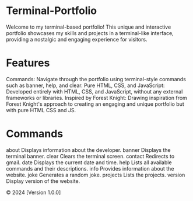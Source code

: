 # Terminal-Portfolio
Welcome to my terminal-based portfolio! This unique and interactive portfolio showcases my skills and projects in a terminal-like interface, providing a nostalgic and engaging experience for visitors.

# Features
Commands:
Navigate through the portfolio using terminal-style commands such as banner, help, and clear.
Pure HTML, CSS, and JavaScript: 
Developed entirely with HTML, CSS, and JavaScript, without any external frameworks or libraries.
Inspired by Forest Knight: 
Drawing inspiration from Forest Knight's approach to creating an engaging and unique portfolio but with pure HTML CSS and JS.

# Commands
about          Displays information about the developer.
banner         Displays the terminal banner.
clear          Clears the terminal screen.
contact        Redirects to gmail.
date           Displays the current date and time.
help           Lists all available commands and their descriptions.
info           Provides information about the website.
joke           Generates a random joke.
projects       Lists the projects.
version        Display version of the website.

© 2024 [Version 1.0.0] 


